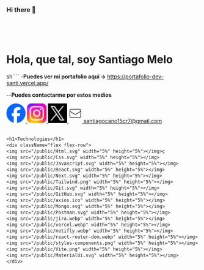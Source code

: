 ### Hi there 👋

<!--
**SantiCM/SantiCM** is a ✨ _special_ ✨ repository because its `README.md` (this file) appears on your GitHub profile.

Here are some ideas to get you started:

- 🔭 I’m currently working on ...
- 🌱 I’m currently learning ...
- 👯 I’m looking to collaborate on ...
- 🤔 I’m looking for help with ...
- 💬 Ask me about ...
- 📫 How to reach me: ...
- 😄 Pronouns: ...
- ⚡ Fun fact: ...
-->

<img></img>

<img></img>

<h1>Hola, que tal, soy Santiago Melo</h1>

sh````
-**Puedes ver mi portafolio aqui ->** https://portafolio-dev-santi.vercel.app/

--**Puedes contactarme por estos medios**


<a href="https://www.facebook.com/santiago.cano.1291?locale=es_LA" target="_blank">
<img src="/public/facebook.webp" width="10%" height="10%"></img>
</a>

<a href="https://www.instagram.com/santiago_melo15/" target="_blank">
<img src="/public/instragram.webp" width="10%" height="10%"></img>
</a>


<a href="https://twitter.com/SantiCM05" target="_blank">
<img src="/public/twitter.webp" width="10%" height="10%"></img>
</a>

<a href="https://www.google.com/intl/es-419/gmail/about/" target="_blank">
<svg
      xmlns="http://www.w3.org/2000/svg"
      fill="none"
      viewBox="0 0 24 24"
      strokeWidth="1.5"
      stroke="currentColor"
      width="35"
      height="50"
    >
      <path
        strokeLinecap="round"
        strokeLinejoin="round"
        d="M21.75 6.75v10.5a2.25 2.25 0 0 1-2.25 2.25h-15a2.25 2.25 0 0 1-2.25-2.25V6.75m19.5 0A2.25 2.25 0 0 0 19.5 4.5h-15a2.25 2.25 0 0 0-2.25 2.25m19.5 0v.243a2.25 2.25 0 0 1-1.07 1.916l-7.5 4.615a2.25 2.25 0 0 1-2.36 0L3.32 8.91a2.25 2.25 0 0 1-1.07-1.916V6.75"
      />
    </svg>
    santiagocano15cr7@gmail.com
</a>

```

<h1>Technologies</h1>
<div className="flex flex-row">
<img src="/public/Html.svg" width="5%" height="5%"></img>ç
<img src="/public/Css.svg" width="5%" height="5%"></img>
<img src="/public/Javascript.svg" width="5%" height="5%"></img>
<img src="/public/React.svg" width="5%" height="5%"></img>
<img src="/public/Next.svg" width="5%" height="5%"></img>
<img src="/public/Tailwind.png" width="5%" height="5%"></img>
<img src="/public/Git.svg" width="5%" height="5%"></img>
<img src="/public/GitHub.svg" width="5%" height="5%"></img>
<img src="/public/axios.ico" width="5%" height="5%"></img>
<img src="/public/Mongo.svg" width="5%" height="5%"></img>
<img src="/public/Postman.svg" width="5%" height="5%"></img>
<img src="/public/jira.webp" width="5%" height="5%"></img>
<img src="/public/vercel.webp" width="5%" height="5%"></img>
<img src="/public/netifly.webp" width="5%" height="5%"></img>
<img src="/public/react-router-dom.webp" width="5%" height="5%"></img>
<img src="/public/styles-components.png" width="5%" height="5%"></img>
<img src="/public/Vite.png" width="5%" height="5%"></img>
<img src="/public/MaterialUi.svg" width="5%" height="5%"></img>
</div>